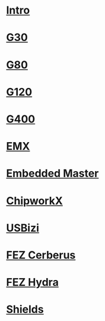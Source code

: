 # [Intro](intro.md)
# [G30](g30.md)
# [G80](g80.md)
# [G120](g120.md)
# [G400](g400.md)
# [EMX](emx.md)
# [Embedded Master](embedded_master.md)
# [ChipworkX](chipworkx.md)
# [USBizi](usbizi.md)
# [FEZ Cerberus](fez_cerberus.md)
# [FEZ Hydra](fez_hydra.md)
# [Shields](shields.md)
